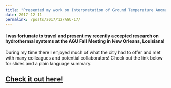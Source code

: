 ```yaml
---
title: "Presented my work on Interpretation of Ground Temperature Anomalies in Hydrothermal Discharge Areas at the AGU Fall Meeting"
date: 2017-12-11
permalink: /posts/2017/12/AGU-17/
---
```

#### I was fortunate to travel and present my recently accepted research on hydrothermal systems at the AGU Fall Meeting in New Orleans, Louisiana!
During my time there I enjoyed much of what the city had to offer and
met with many colleagues and potential collaborators! Check out the link below
for slides and a plain language summary.


<a href="https://www.researchgate.net/publication/322899131_Interpretation_of_Ground_Temperature_Anomalies_in_Hydrothermal_Discharge_Areas"><h2>Check it out here!</h2></a>
